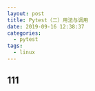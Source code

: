 ```yaml
---
layout: post
title: Pytest（二）用法与调用
date: 2019-09-16 12:38:37
categories: 
  - pytest  
tags: 
  - linux  
---
```



<!-- more -->

## 111
